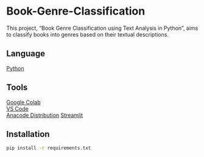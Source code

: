 # Book-Genre-Classification

This project, “Book Genre Classification using Text Analysis in Python”, aims to classify books into genres based on their textual descriptions. 

## Language

[Python](https://www.python.org)

## Tools

[Google Colab](https://colab.research.google.com)  
[VS Code](https://code.visualstudio.com)  
[Anacode Distribution](https://www.anaconda.com/download) 
[Streamlit](https://streamlit.io) 

## Installation

```bash
pip install -r requirements.txt
```

